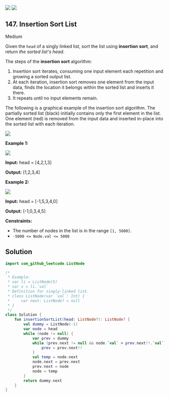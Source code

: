 [![](https://img.shields.io/github/stars/javadev/LeetCode-in-Kotlin?label=Stars&style=flat-square)](https://github.com/javadev/LeetCode-in-Kotlin)
[![](https://img.shields.io/github/forks/javadev/LeetCode-in-Kotlin?label=Fork%20me%20on%20GitHub%20&style=flat-square)](https://github.com/javadev/LeetCode-in-Kotlin/fork)

## 147\. Insertion Sort List

Medium

Given the `head` of a singly linked list, sort the list using **insertion sort**, and return _the sorted list's head_.

The steps of the **insertion sort** algorithm:

1.  Insertion sort iterates, consuming one input element each repetition and growing a sorted output list.
2.  At each iteration, insertion sort removes one element from the input data, finds the location it belongs within the sorted list and inserts it there.
3.  It repeats until no input elements remain.

The following is a graphical example of the insertion sort algorithm. The partially sorted list (black) initially contains only the first element in the list. One element (red) is removed from the input data and inserted in-place into the sorted list with each iteration.

![](https://upload.wikimedia.org/wikipedia/commons/0/0f/Insertion-sort-example-300px.gif)

**Example 1:**

![](https://assets.leetcode.com/uploads/2021/03/04/sort1linked-list.jpg)

**Input:** head = [4,2,1,3]

**Output:** [1,2,3,4]

**Example 2:**

![](https://assets.leetcode.com/uploads/2021/03/04/sort2linked-list.jpg)

**Input:** head = [-1,5,3,4,0]

**Output:** [-1,0,3,4,5]

**Constraints:**

*   The number of nodes in the list is in the range `[1, 5000]`.
*   `-5000 <= Node.val <= 5000`

## Solution

```kotlin
import com_github_leetcode.ListNode

/*
 * Example:
 * var li = ListNode(5)
 * var v = li.`val`
 * Definition for singly-linked list.
 * class ListNode(var `val`: Int) {
 *     var next: ListNode? = null
 * }
 */
class Solution {
    fun insertionSortList(head: ListNode?): ListNode? {
        val dummy = ListNode(-1)
        var node = head
        while (node != null) {
            var prev = dummy
            while (prev.next != null && node.`val` > prev.next!!.`val`) {
                prev = prev.next!!
            }
            val temp = node.next
            node.next = prev.next
            prev.next = node
            node = temp
        }
        return dummy.next
    }
}
```